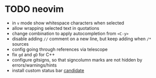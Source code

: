 # TODO neovim

- in `v` mode show whitespace characters when selected
- allow wrapping selected text in quotations
- change combination to apply autocompletion from `<C-y>`
- disable adding `//` comment on a new line, but keep adding when `/*`
  sources
- config going through references via telescope
- fix `gd` and `gD` for C++
- configure gitsigns, so that signcolumn marks are not hidden by
  errors/warnings/hints
- install custom status bar
  [candidate](https://github.com/nvim-lualine/lualine.nvim)
